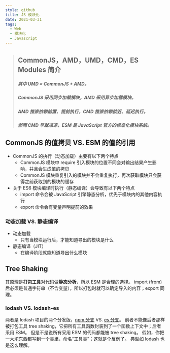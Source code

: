 ```yaml
---
style: github
title: JS 模块化
date: 2021-03-31
tags:
  - Web
  - 模块化
  - Javascript
---
```


> ## CommonJS，AMD，UMD，CMD，ES Modules 简介
> ##### 其中 UMD = CommonJS + AMD。
> ##### CommonJS 采用同步加载模块，AMD 采用异步加载模块。
> ##### AMD 推崇依赖前置、提前执行，CMD 推崇依赖就近、延迟执行。
> ##### 然而 CMD 早就凉凉，ESM 是 JavaScript 官方的标准化模块系统。

## CommonJS 的值拷贝 VS. ESM 的值的引用

- CommonJS 的执行（动态加载）主要有以下两个特点
  - CommonJS 模块中 require 引入模块的位置不同会对输出结果产生影响，并且会生成值的拷贝
  - CommonJS 模块重复引入的模块并不会重复执行，再次获取模块只会获得之前获取到的模块的缓存
- 关于 ES6 模块编译时执行（静态编译）会导致有以下两个特点
  - import 命令会被 JavaScript 引擎静态分析，优先于模块内的其他内容执行
  - export 命令会有变量声明提前的效果

### 动态加载 VS. 静态编译

- 动态加载
  - 只有当模块运行后，才能知道导出的模块是什么
- 静态编译（JIT）
  - 在编译阶段就能知道导出什么模块

## Tree Shaking

其原理是**打包工具**对代码做**静态分析**，所以 ESM 是合理的选择。
import (from) 后必须是普通字符串（不含变量），所以打包时就可以确定导入的内容；export 同理。

### lodash VS. lodash-es

两者是 lodash 项目的两个分发版，[npm 分支](https://github.com/lodash/lodash/tree/npm) VS. [es 分支](https://github.com/lodash/lodash/tree/es)。
前者不能像后者那样被打包工具 tree shaking，它把所有工具函数封装到了一个函数上下文中；后者采用 ESM。
但是不是说所有采用 ESM 的代码都能被 tree shaking。
假如，你把一大坨东西都写到一个类里，命名“工具类”；这就是个反例了。
典型如 lodash 也是这么理解。
